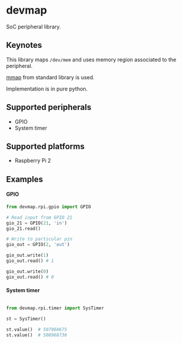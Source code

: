 # devmap
SoC peripheral library.

## Keynotes ##

This library maps `/dev/mem` and uses memory region associated to the peripheral.

[mmap](https://docs.python.org/2/library/mmap.html) from standard library is used.

Implementation is in pure python.

## Supported peripherals ##

* GPIO
* System timer

## Supported platforms ##

* Raspberry Pi 2

## Examples ##

#### GPIO ####

```python
from devmap.rpi.gpio import GPIO

# Read input from GPIO 21
gio_21 = GPIO(21, 'in')
gio_21.read()

# Write to particular pin
gio_out = GPIO(2, 'out')

gio_out.write(1)
gio_out.read() # 1

gio_out.write(0)
gio_out.read() # 0
```

#### System timer ####

```python

from devmap.rpi.timer import SysTimer

st = SysTimer()

st.value()  # 507968675
st.value()  # 508968736
```
